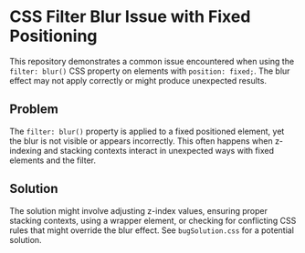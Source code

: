 # CSS Filter Blur Issue with Fixed Positioning

This repository demonstrates a common issue encountered when using the `filter: blur()` CSS property on elements with `position: fixed;`.  The blur effect may not apply correctly or might produce unexpected results.

## Problem
The `filter: blur()` property is applied to a fixed positioned element, yet the blur is not visible or appears incorrectly. This often happens when z-indexing and stacking contexts interact in unexpected ways with fixed elements and the filter. 

## Solution
The solution might involve adjusting z-index values, ensuring proper stacking contexts, using a wrapper element, or checking for conflicting CSS rules that might override the blur effect.  See `bugSolution.css` for a potential solution.